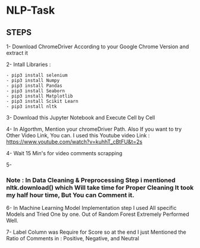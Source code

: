 # NLP-Task

## STEPS

1- Download ChromeDriver According to your Google Chrome Version and extract it

2- Intall Libraries :

    - pip3 install selenium
    - pip3 install Numpy
    - pip3 install Pandas
    - pip3 install Seaborn
    - pip3 install Matplotlib
    - pip3 install Scikit Learn
    - pip3 install nltk

3- Download this Jupyter Notebook and Execute Cell by Cell

4- In Algorthm, Mention your chromeDriver Path. Also If you want to try Other Video Link, You can. I used this Youtube video Link : https://www.youtube.com/watch?v=kuhhT_cBtFU&t=2s   

4- Wait 15 Min's for video comments scrapping

5-
### Note : In Data Cleaning & Preprocessing Step i mentioned nltk.download() which Will take time for Proper Cleaning It took my half hour time, But You can Comment it. 

6- In Machine Learning Model Implementation step I used All specific Models and Tried One by one. Out of Random Forest Extremely Performed Well. 

7- Label Column was Require for Score so at the end I just Mentioned the Ratio of Comments in : Positive, Negative, and Neutral
